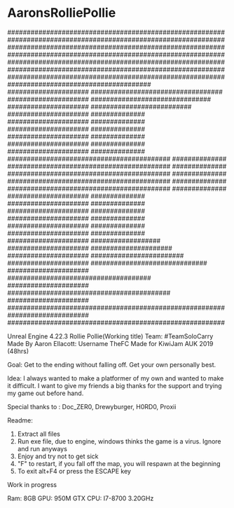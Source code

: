 # AaronsRolliePollie

########################################################				########################################################
########################################################				########################################################
########################################################				########################################################
########################################################				#####################################
#####################									##################################
#####################									###############################								
#####################									##########################							
#####################									##############
#####################									##############
#####################									##############
#####################									##############
#####################									##############
#####################									##############
##########################################						##############
##########################################						##############
##########################################						##############
##########################################						##############	
##########################################						##############
#####################									##############	
#####################									##############
#####################									##############
#####################									##############
#####################									##############
#####################									##############
#####################									##################
#####################									#####################
#####################									########################
#####################									##############################
#####################									#####################################
#####################									##########################################
#####################									########################################################
#####################									########################################################

Unreal Engine 4.22.3 
Rollie Pollie(Working title)
Team: #TeamSoloCarry
Made By Aaron Ellacott: Username TheFC
Made for KiwiJam AUK 2019 (48hrs)



Goal: Get to the ending without falling off. Get your own personally best. 

Idea: I always wanted to make a platformer of my own and wanted to make it difficult. 
I want to give my friends a big thanks for the support and trying my game out before hand. 

Special thanks to : Doc_ZER0, Drewyburger, H0RD0, Proxii



Readme:

1. Extract all files
2. Run exe file, due to engine, windows thinks the game is a virus. Ignore and run anyways
3. Enjoy and try not to get sick
4. "F" to restart, if you fall off the map, you will respawn at the beginning
5. To exit alt+F4 or press the ESCAPE key


Work in progress


Ram: 8GB 
GPU: 950M GTX
CPU: I7-8700 3.20GHz

